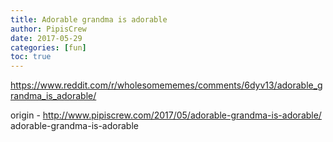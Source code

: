 ```yaml
---
title: Adorable grandma is adorable
author: PipisCrew
date: 2017-05-29
categories: [fun]
toc: true
---
```


https://www.reddit.com/r/wholesomememes/comments/6dyv13/adorable_grandma_is_adorable/

origin - http://www.pipiscrew.com/2017/05/adorable-grandma-is-adorable/ adorable-grandma-is-adorable